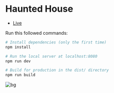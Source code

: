 # Haunted House

- [Live](https://threejs-haunted-house-ashy.vercel.app/)

Run this followed commands:

```bash
# Install dependencies (only the first time)
npm install

# Run the local server at localhost:8080
npm run dev

# Build for production in the dist/ directory
npm run build
```

![bg](https://s3.bmp.ovh/imgs/2022/07/26/9cb0b6ff8614e9f9.png)
